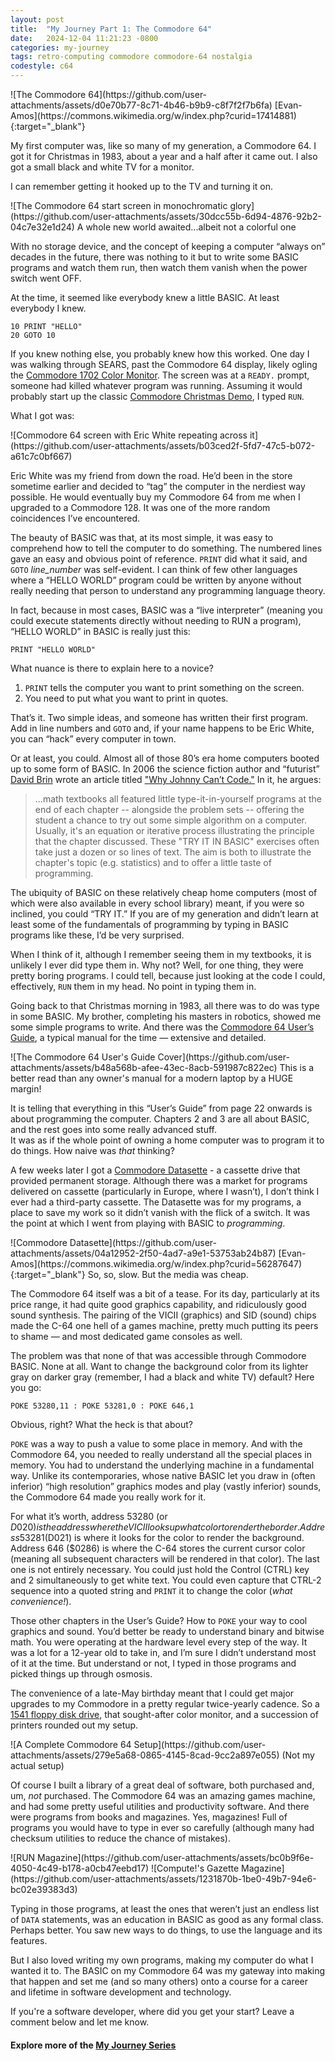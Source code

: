 ```yaml
---
layout: post
title:  "My Journey Part 1: The Commodore 64"
date:   2024-12-04 11:21:23 -0800
categories: my-journey
tags: retro-computing commodore commodore-64 nostalgia
codestyle: c64
---
```


<span class="eimg">
![The Commodore 64](https://github.com/user-attachments/assets/d0e70b77-8c71-4b46-b9b9-c8f7f2f7b6fa)
[Evan-Amos](https://commons.wikimedia.org/w/index.php?curid=17414881){:target="_blank"}
</span>

My first computer was, like so many of my generation, a Commodore 64.  I got it for Christmas in 1983, 
about a year and a half after it came out.  I also got a small black and white TV for a monitor.

I can remember getting it hooked up to the TV and turning it on.

<span class="eimg">
![The Commodore 64 start screen in monochromatic glory](https://github.com/user-attachments/assets/30dcc55b-6d94-4876-92b2-04c7e32e1d24)
A whole new world awaited...albeit not a colorful one
</span>

With no storage device, and the concept of keeping a computer “always on” decades in the future, 
there was nothing to it but to write some BASIC programs and watch them run, then watch them 
vanish when the power switch went OFF.

At the time, it seemed like everybody knew a little BASIC.  At least everybody I knew.

```basic
10 PRINT "HELLO"
20 GOTO 10
```

If you knew nothing else, you probably knew how this worked.  One day I was walking through SEARS, 
past the Commodore 64 display, likely ogling the 
[Commodore 1702 Color Monitor](http://www.jax184.com/projects/1702/1702.html).  The screen was at a 
`READY.` prompt, someone had killed whatever program was running.  Assuming it would probably start 
up the classic 
[Commodore Christmas Demo](https://www.youtube.com/watch?v=TYJl1EzBs_4&ab_channel=MajorThriftwood), 
I typed `RUN`.

What I got was:

<span class="eimg">
![Commodore 64 screen with Eric White repeating across it](https://github.com/user-attachments/assets/b03ced2f-5fd7-47c5-b072-a61c7c0bf667)
</span>

Eric White was my friend from down the road.  He’d been in the store sometime earlier and decided 
to “tag” the computer in the nerdiest way possible.  He would eventually buy my Commodore 64 from 
me when I upgraded to a Commodore 128.  It was one of the more random coincidences I’ve encountered.

The beauty of BASIC was that, at its most simple, it was easy to comprehend how to tell the computer 
to do something.  The numbered lines gave an easy and obvious point of reference.  `PRINT` did what 
it said, and `GOTO` _line_number_ was self-evident.  I can think of few other languages where a 
“HELLO WORLD” program could be written by anyone without really needing that person to understand 
any programming language theory.

In fact, because in most cases, BASIC was a “live interpreter” (meaning you could execute statements 
directly without needing to RUN a program), “HELLO WORLD” in BASIC is really just this:

```basic
PRINT "HELLO WORLD"
```
What nuance is there to explain here to a novice?

 1. `PRINT` tells the computer you want to print something on the screen.
 1. You need to put what you want to print in quotes.

That’s it.  Two simple ideas, and someone has written their first program.  Add in line numbers and 
`GOTO` and, if your name happens to be Eric White, you can “hack” every computer in town.

Or at least, you could.  Almost all of those 80’s era home computers booted up to some form of BASIC. 
In 2006 the science fiction author and “futurist” [David Brin](https://en.wikipedia.org/wiki/David_Brin) 
wrote an article titled ["Why Johnny Can’t Code."](https://www.salon.com/2006/09/14/basic_2/) 
In it, he argues:

> ...math textbooks all featured little type-it-in-yourself programs at the end of each chapter -- 
> alongside the problem sets -- offering the student a chance to try out some simple algorithm on 
> a computer. Usually, it's an equation or iterative process illustrating the principle that the 
> chapter discussed. These "TRY IT IN BASIC" exercises often take just a dozen or so lines of text. 
> The aim is both to illustrate the chapter's topic (e.g. statistics) and to offer a little taste of 
> programming.

The ubiquity of BASIC on these relatively cheap home computers (most of which were also available in 
every school library) meant, if you were so inclined, you could “TRY IT.”   If you are of my 
generation and didn’t learn at least some of the fundamentals of programming by typing in BASIC 
programs like these, I’d be very surprised.

When I think of it, although I remember seeing them in my textbooks, it is unlikely I ever did type 
them in. Why not? Well, for one thing, they were pretty boring programs. I could tell, because just 
looking at the code I could, effectively, `RUN` them in my head. No point in typing them in.

Going back to that Christmas morning in 1983, all there was to do was type in some BASIC.  My brother, 
completing his masters in robotics, showed me some simple programs to write. And there was the 
[Commodore 64 User’s Guide](https://www.lemon64.com/manual/), 
a typical manual for the time — extensive and detailed.

<span class="eimg sml">
![The Commodore 64 User's Guide Cover](https://github.com/user-attachments/assets/b48a568b-afee-43ec-8acb-591987c822ec)
This is a better read than any owner's manual for a modern laptop by a HUGE margin!
</span>

It is telling that everything in this “User’s Guide” from page 22 onwards is about programming the 
computer. Chapters 2 and 3 are all about BASIC, and the rest goes into some really advanced stuff.  
It was as if the whole point of owning a home computer was to program it to do things. 
How naive was _that_ thinking?

A few weeks later I got a [Commodore Datasette](https://en.wikipedia.org/wiki/Commodore_Datasette) - 
a cassette drive that provided permanent storage. Although there was a market for programs delivered 
on cassette (particularly in Europe, where I wasn’t), I don’t think I ever had a third-party cassette. 
The Datasette was for my programs, a place to save my work so it didn’t vanish with the flick of a 
switch.  It was the point at which I went from playing with BASIC to _programming_.

<span class="eimg">
![Commodore Datasette](https://github.com/user-attachments/assets/04a12952-2f50-4ad7-a9e1-53753ab24b87)
[Evan-Amos](https://commons.wikimedia.org/w/index.php?curid=56287647){:target="_blank"}
So, so, slow. But the media was cheap.
</span>

The Commodore 64 itself was a bit of a tease. For its day, particularly at its price range, it had 
quite good graphics capability, and ridiculously good sound synthesis. The pairing of the VICII 
(graphics) and SID (sound) chips made the C-64 one hell of a games machine, pretty much putting its 
peers to shame — and most dedicated game consoles as well.

The problem was that none of that was accessible through Commodore BASIC. None at all. Want to change 
the background color from its lighter gray on darker gray (remember, I had a black and white TV) 
default?  Here you go:

```basic
POKE 53280,11 : POKE 53281,0 : POKE 646,1
```

Obvious, right?  What the heck is that about?

`POKE` was a way to push a value to some place in memory.  And with the Commodore 64, you needed to 
really understand all the special places in memory.  You had to understand the underlying machine in 
a fundamental way.  Unlike its contemporaries, whose native BASIC let you draw in (often inferior) 
“high resolution” graphics modes and play (vastly inferior) sounds, the Commodore 64 made you really 
work for it.

For what it’s worth, address 53280 (or $D020) is the address where the VICII looks up what color to 
render the border. Address 53281 ($D021) is where it looks for the color to render the background. 
Address 646 ($0286) is where the C-64 stores the current cursor color (meaning all subsequent 
characters will be rendered in that color). The last one is not entirely necessary. You could just 
hold the Control (CTRL) key and 2 simultaneously to get white text. You could even capture that 
CTRL-2 sequence into a quoted string and `PRINT` it to change the color (_what convenience!_).

Those other chapters in the User’s Guide? How to `POKE` your way to cool graphics and sound. 
You’d better be ready to understand binary and bitwise math. You were operating at the hardware 
level every step of the way.  It was a lot for a 12-year old to take in, and I’m sure I didn’t 
understand most of it at the time. But understand or not, I typed in those programs and picked 
things up through osmosis.

The convenience of a late-May birthday meant that I could get major upgrades to my Commodore in a 
pretty regular twice-yearly cadence. So a [1541 floppy disk drive](https://en.wikipedia.org/wiki/Commodore_1541), 
that sought-after color monitor, and a succession of printers rounded out my setup.

<span class="eimg">
![A Complete Commodore 64 Setup](https://github.com/user-attachments/assets/279e5a68-0865-4145-8cad-9cc2a897e055)
(Not my actual setup)
</span>

Of course I built a library of a great deal of software, both purchased and, um, _not_ purchased. 
The Commodore 64 was an amazing games machine, and had some pretty useful utilities and productivity 
software.  And there were programs from books and magazines.  Yes, magazines! Full of programs you 
would have to type in ever so carefully (although many had checksum utilities to reduce the chance 
of mistakes).

<span class="eimg dbl">
![RUN Magazine](https://github.com/user-attachments/assets/bc0b9f6e-4050-4c49-b178-a0cb47eebd17)
![Compute!'s Gazette Magazine](https://github.com/user-attachments/assets/1231870b-1be0-49b7-94e6-bc02e39383d3)
</span>

Typing in those programs, at least the ones that weren’t just an endless list of `DATA` statements, 
was an education in BASIC as good as any formal class.  Perhaps better.  You saw new ways to do 
things, to use the language and its features.

But I also loved writing my own programs, making my computer do what I wanted it to. The BASIC on my 
Commodore 64 was my gateway into making that happen and set me (and so many others) onto a course for 
a career and lifetime in software development and technology.

If you're a software developer, where did you get your start? Leave a comment below and let me know.

#### Explore more of the [My Journey Series](../../../../series/my-journey.html)
